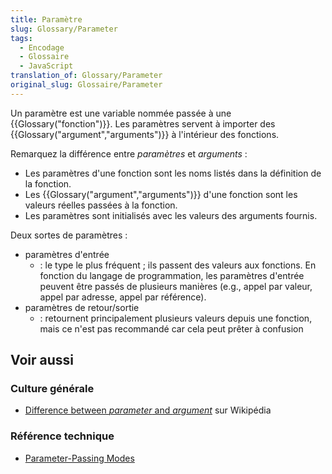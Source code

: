 ```yaml
---
title: Paramètre
slug: Glossary/Parameter
tags:
  - Encodage
  - Glossaire
  - JavaScript
translation_of: Glossary/Parameter
original_slug: Glossaire/Parameter
---
```


Un paramètre est une variable nommée passée à une {{Glossary("fonction")}}. Les paramètres servent à importer des {{Glossary("argument","arguments")}} à l'intérieur des fonctions.

Remarquez la différence entre _paramètres_ et _arguments_ :

- Les paramètres d'une fonction sont les noms listés dans la définition de la fonction.
- Les {{Glossary("argument","arguments")}} d'une fonction sont les valeurs réelles passées à la fonction.
- Les paramètres sont initialisés avec les valeurs des arguments fournis.

Deux sortes de paramètres :

- paramètres d'entrée
  - : le type le plus fréquent ; ils passent des valeurs aux fonctions. En fonction du langage de programmation, les paramètres d'entrée peuvent être passés de plusieurs manières (e.g., appel par valeur, appel par adresse, appel par référence).
- paramètres de retour/sortie
  - : retournent principalement plusieurs valeurs depuis une fonction, mais ce n'est pas recommandé car cela peut prêter à confusion

## Voir aussi

### Culture générale

- [Difference between _parameter_ and _argument_](http://en.wikipedia.org/wiki/Parameter_%28computer_programming%29#Parameters_and_arguments) sur Wikipédia

### Référence technique

- [Parameter-Passing Modes](http://pages.cs.wisc.edu/~hasti/cs368/CppTutorial/NOTES/PARAMS.html)
